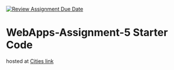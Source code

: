 [![Review Assignment Due Date](https://classroom.github.com/assets/deadline-readme-button-24ddc0f5d75046c5622901739e7c5dd533143b0c8e959d652212380cedb1ea36.svg)](https://classroom.github.com/a/7kKA03Up)
# WebApps-Assignment-5 Starter Code
hosted at  <a href="https://44-563-webapps-f23.github.io/44563-webapps-f23-assignment5-hemanth-ml/cities.html">Cities link</a>

